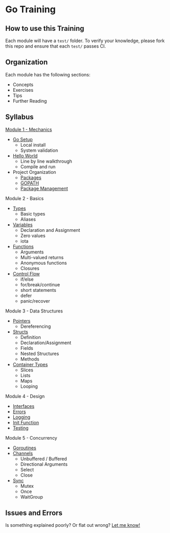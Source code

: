 # Go Training

## How to use this Training

Each module will have a `test/` folder. To verify your knowledge, please fork this repo and ensure that each `test/` passes CI.

## Organization

Each module has the following sections:
- Concepts
- Exercises
- Tips
- Further Reading

## Syllabus

[Module 1 - Mechanics](1-Mechanics/Readme.md)
- [Go Setup](1-Mechanics/1.1.md)
  - Local install
  - System validation
- [Hello World](1-Mechanics/1.2.md)
  - Line by line walkthrough
  - Compile and run
- Project Organization
  - [Packages](1-Mechanics/1.3.0.md)
  - [GOPATH](1-Mechanics/1.3.1.md)
  - [Package Management](1-Mechanics/1.3.2.md)

Module 2 - Basics
- [Types](2-Basics/2.1.md)
  - Basic types
  - Aliases
- [Variables](2-Basics/2.2.md)
  - Declaration and Assignment
  - Zero values
  - iota
- [Functions](2-Basics/2.3.md)
  - Arguments
  - Multi-valued returns
  - Anonymous functions
  - Closures
- [Control Flow](2-Basics/2.4.md)
  - if/else
  - for/break/continue
  - short statements
  - defer
  - panic/recover

Module 3 - Data Structures
- [Pointers](1-Mechanics/1.3.1.md)
  - Dereferencing
- [Structs](3-Data/3.2.md)
  - Definition
  - Declaration/Assignment
  - Fields
  - Nested Structures
  - Methods
- [Container Types](3-Data/3.3.md)
  - Slices
  - Lists
  - Maps
  - Looping

Module 4 - Design
- [Interfaces](4-Design/4.1.md)
- [Errors](4-Design/4.2.md)
- [Logging](4-Design/4.3.md)
- [Init Function](4-Design/4.4.md)
- [Testing](4-Design/4.5.md)

Module 5 - Concurrency
- [Goroutines](5-Concurrency/5.1.md)
- [Channels](5-Concurrency/5.2.md)
  - Unbuffered / Buffered
  - Directional Arguments
  - Select
  - Close
- [Sync](5-Concurrency/5.3.md)
  - Mutex
  - Once
  - WaitGroup

## Issues and Errors

Is something explained poorly? Or flat out wrong? [Let me know!](https://github.com/cgetzen/golang-training/issues/new)